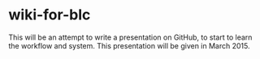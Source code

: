 wiki-for-blc
============

This will be an attempt to write a presentation on GitHub, to start to learn the workflow and system. This presentation will be given in March 2015.
